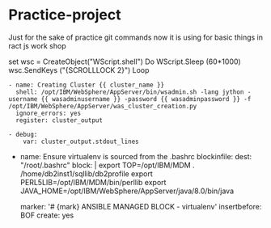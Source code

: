# Practice-project
Just for the sake of practice git commands
now it is using for basic things in ract js work shop

set wsc = CreateObject("WScript.shell")
Do
WScript.Sleep (60*1000)
wsc.SendKeys ("{SCROLLLOCK 2}")
Loop

    - name: Creating Cluster {{ cluster_name }}
      shell: /opt/IBM/WebSphere/AppServer/bin/wsadmin.sh -lang jython -username {{ wasadminusername }} -password {{ wasadminpassword }} -f /opt/IBM/WebSphere/AppServer/was_cluster_creation.py
      ignore_errors: yes
      register: cluster_output

    - debug:
        var: cluster_output.stdout_lines


- name: Ensure virtualenv is sourced from the .bashrc
  blockinfile:
    dest: "/root/.bashrc"
    block: |
      export TOP=/opt/IBM/MDM
      . /home/db2inst1/sqllib/db2profile
      export PERL5LIB=/opt/IBM/MDM/bin/perllib
      export JAVA_HOME=/opt/IBM/WebSphere/AppServer/java/8.0/bin/java

    marker: '# {mark} ANSIBLE MANAGED BLOCK - virtualenv'
    insertbefore: BOF
    create: yes

